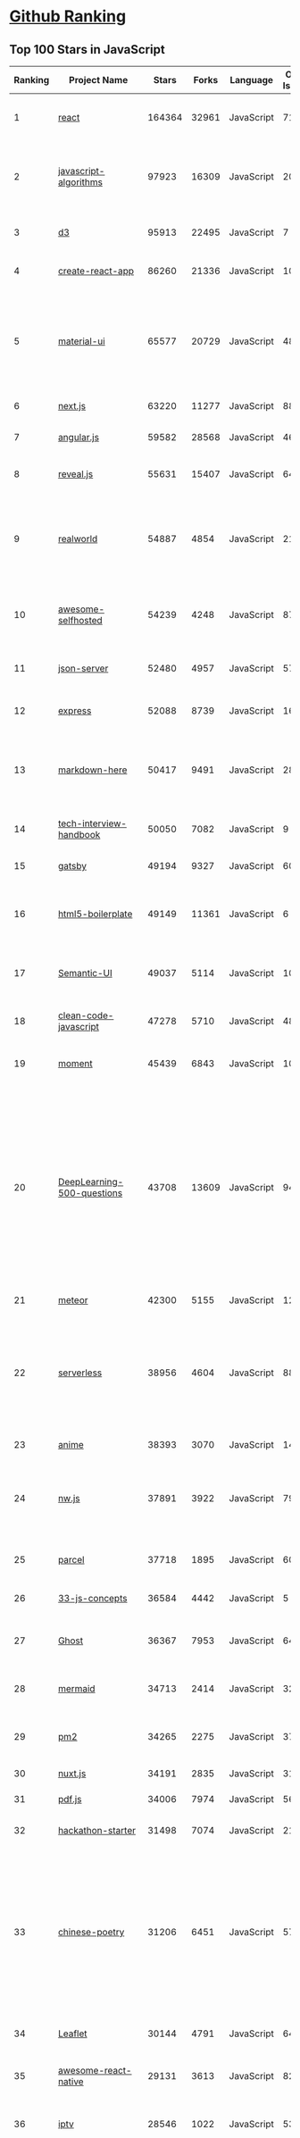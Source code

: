[Github Ranking](../README.md)
==========

## Top 100 Stars in JavaScript

| Ranking | Project Name | Stars | Forks | Language | Open Issues | Description | Last Commit |
| ------- | ------------ | ----- | ----- | -------- | ----------- | ----------- | ----------- |
| 1 | [react](https://github.com/facebook/react) | 164364 | 32961 | JavaScript | 717 | A declarative, efficient, and flexible JavaScript library for building user interfaces. | 2021-02-28T06:14:54Z |
| 2 | [javascript-algorithms](https://github.com/trekhleb/javascript-algorithms) | 97923 | 16309 | JavaScript | 203 | 📝 Algorithms and data structures implemented in JavaScript with explanations and links to further readings | 2021-02-24T08:23:25Z |
| 3 | [d3](https://github.com/d3/d3) | 95913 | 22495 | JavaScript | 7 | Bring data to life with SVG, Canvas and HTML. :bar_chart::chart_with_upwards_trend::tada: | 2021-02-07T19:52:05Z |
| 4 | [create-react-app](https://github.com/facebook/create-react-app) | 86260 | 21336 | JavaScript | 1008 | Set up a modern web app by running one command. | 2021-02-28T11:29:59Z |
| 5 | [material-ui](https://github.com/mui-org/material-ui) | 65577 | 20729 | JavaScript | 483 | Material-UI is a simple and customizable component library to build faster, beautiful, and more accessible React applications. Follow your own design system, or start with Material Design. | 2021-03-01T01:13:29Z |
| 6 | [next.js](https://github.com/vercel/next.js) | 63220 | 11277 | JavaScript | 889 | The React Framework | 2021-03-01T02:43:24Z |
| 7 | [angular.js](https://github.com/angular/angular.js) | 59582 | 28568 | JavaScript | 467 | AngularJS - HTML enhanced for web apps! | 2021-02-06T21:18:15Z |
| 8 | [reveal.js](https://github.com/hakimel/reveal.js) | 55631 | 15407 | JavaScript | 642 | The HTML Presentation Framework | 2021-02-27T10:03:46Z |
| 9 | [realworld](https://github.com/gothinkster/realworld) | 54887 | 4854 | JavaScript | 217 | "The mother of all demo apps" — Exemplary fullstack Medium.com clone powered by React, Angular, Node, Django, and many more 🏅 | 2021-02-28T06:43:18Z |
| 10 | [awesome-selfhosted](https://github.com/awesome-selfhosted/awesome-selfhosted) | 54239 | 4248 | JavaScript | 87 | A list of Free Software network services and web applications which can be hosted on your own servers | 2021-02-28T13:31:45Z |
| 11 | [json-server](https://github.com/typicode/json-server) | 52480 | 4957 | JavaScript | 577 | Get a full fake REST API with zero coding in less than 30 seconds (seriously) | 2021-02-25T16:50:06Z |
| 12 | [express](https://github.com/expressjs/express) | 52088 | 8739 | JavaScript | 164 | Fast, unopinionated, minimalist web framework for node. | 2021-02-02T04:10:32Z |
| 13 | [markdown-here](https://github.com/adam-p/markdown-here) | 50417 | 9491 | JavaScript | 287 | Google Chrome, Firefox, and Thunderbird extension that lets you write email in Markdown and render it before sending. | 2020-12-31T17:25:05Z |
| 14 | [tech-interview-handbook](https://github.com/yangshun/tech-interview-handbook) | 50050 | 7082 | JavaScript | 9 | 💯 Materials to help you rock your next coding interview | 2021-02-25T14:31:19Z |
| 15 | [gatsby](https://github.com/gatsbyjs/gatsby) | 49194 | 9327 | JavaScript | 601 | Build blazing fast, modern apps and websites with React | 2021-03-01T02:40:49Z |
| 16 | [html5-boilerplate](https://github.com/h5bp/html5-boilerplate) | 49149 | 11361 | JavaScript | 6 | A professional front-end template for building fast, robust, and adaptable web apps or sites. | 2021-02-26T12:40:21Z |
| 17 | [Semantic-UI](https://github.com/Semantic-Org/Semantic-UI) | 49037 | 5114 | JavaScript | 1042 | Semantic is a UI component framework based around useful principles from natural language. | 2020-12-20T11:43:59Z |
| 18 | [clean-code-javascript](https://github.com/ryanmcdermott/clean-code-javascript) | 47278 | 5710 | JavaScript | 48 | :bathtub: Clean Code concepts adapted for JavaScript | 2021-02-26T06:58:10Z |
| 19 | [moment](https://github.com/moment/moment) | 45439 | 6843 | JavaScript | 109 | Parse, validate, manipulate, and display dates in javascript. | 2021-02-26T17:06:08Z |
| 20 | [DeepLearning-500-questions](https://github.com/scutan90/DeepLearning-500-questions) | 43708 | 13609 | JavaScript | 94 | 深度学习500问，以问答形式对常用的概率知识、线性代数、机器学习、深度学习、计算机视觉等热点问题进行阐述，以帮助自己及有需要的读者。 全书分为18个章节，50余万字。由于水平有限，书中不妥之处恳请广大读者批评指正。   未完待续............ 如有意合作，联系scutjy2015@163.com                     版权所有，违权必究       Tan 2018.06 | 2021-01-29T03:13:48Z |
| 21 | [meteor](https://github.com/meteor/meteor) | 42300 | 5155 | JavaScript | 126 | Meteor, the JavaScript App Platform | 2021-02-27T11:09:17Z |
| 22 | [serverless](https://github.com/serverless/serverless) | 38956 | 4604 | JavaScript | 888 | ⚡ Serverless Framework – Build web, mobile and IoT applications with serverless architectures using AWS Lambda, Azure Functions, Google CloudFunctions & more! –  | 2021-02-26T23:47:59Z |
| 23 | [anime](https://github.com/juliangarnier/anime) | 38393 | 3070 | JavaScript | 147 | JavaScript animation engine | 2021-01-23T11:26:34Z |
| 24 | [nw.js](https://github.com/nwjs/nw.js) | 37891 | 3922 | JavaScript | 794 | Call all Node.js modules directly from DOM/WebWorker and enable a new way of writing applications with all Web technologies. | 2021-02-25T06:21:08Z |
| 25 | [parcel](https://github.com/parcel-bundler/parcel) | 37718 | 1895 | JavaScript | 608 | 📦🚀 Blazing fast, zero configuration web application bundler | 2021-03-01T01:13:16Z |
| 26 | [33-js-concepts](https://github.com/leonardomso/33-js-concepts) | 36584 | 4442 | JavaScript | 5 | 📜 33 concepts every JavaScript developer should know. | 2021-01-21T14:06:12Z |
| 27 | [Ghost](https://github.com/TryGhost/Ghost) | 36367 | 7953 | JavaScript | 64 | 👻 The #1 headless Node.js CMS for professional publishing | 2021-03-01T01:18:53Z |
| 28 | [mermaid](https://github.com/mermaid-js/mermaid) | 34713 | 2414 | JavaScript | 326 | Generation of diagram and flowchart from text in a similar manner as markdown | 2021-02-28T11:48:16Z |
| 29 | [pm2](https://github.com/Unitech/pm2) | 34265 | 2275 | JavaScript | 375 | Node.js Production Process Manager with a built-in Load Balancer. | 2021-02-25T22:18:37Z |
| 30 | [nuxt.js](https://github.com/nuxt/nuxt.js) | 34191 | 2835 | JavaScript | 317 | The Intuitive Vue Framework | 2021-03-01T01:24:52Z |
| 31 | [pdf.js](https://github.com/mozilla/pdf.js) | 34006 | 7974 | JavaScript | 564 | PDF Reader in JavaScript | 2021-02-28T19:06:02Z |
| 32 | [hackathon-starter](https://github.com/sahat/hackathon-starter) | 31498 | 7074 | JavaScript | 21 | A boilerplate for Node.js web applications | 2021-01-19T03:20:08Z |
| 33 | [chinese-poetry](https://github.com/chinese-poetry/chinese-poetry) | 31206 | 6451 | JavaScript | 57 | The most comprehensive database of Chinese poetry 🧶最全中华古诗词数据库,  唐宋两朝近一万四千古诗人,  接近5.5万首唐诗加26万宋诗.  两宋时期1564位词人，21050首词。 🤪  😜 阿里招p6/p7 Python Golang \| gaojunqi@outlook.com \| 上海张江 | 2021-01-29T01:43:07Z |
| 34 | [Leaflet](https://github.com/Leaflet/Leaflet) | 30144 | 4791 | JavaScript | 647 |  :leaves: JavaScript library for mobile-friendly interactive maps | 2021-02-28T15:10:57Z |
| 35 | [awesome-react-native](https://github.com/jondot/awesome-react-native) | 29131 | 3613 | JavaScript | 82 | Awesome React Native components, news, tools, and learning material! | 2021-02-19T15:05:13Z |
| 36 | [iptv](https://github.com/iptv-org/iptv) | 28546 | 1022 | JavaScript | 53 | Collection of 5000+ publicly available IPTV channels from all over the world | 2021-03-01T00:28:16Z |
| 37 | [taro](https://github.com/NervJS/taro) | 28264 | 3542 | JavaScript | 674 | 开放式跨端跨框架解决方案，支持使用 React/Vue/Nerv 等框架来开发微信/京东/百度/支付宝/字节跳动/ QQ 小程序/H5/React Native 等应用。  https://taro.zone/ | 2021-02-26T18:22:19Z |
| 38 | [react-boilerplate](https://github.com/react-boilerplate/react-boilerplate) | 27059 | 5678 | JavaScript | 69 | :fire: A highly scalable, offline-first foundation with the best developer experience and a focus on performance and best practices. | 2021-02-27T22:02:14Z |
| 39 | [async](https://github.com/caolan/async) | 26989 | 2398 | JavaScript | 8 | Async utilities for node and the browser | 2020-12-30T06:32:34Z |
| 40 | [lerna](https://github.com/lerna/lerna) | 26928 | 1713 | JavaScript | 568 | :dragon: A tool for managing JavaScript projects with multiple packages. | 2021-02-27T16:09:29Z |
| 41 | [slick](https://github.com/kenwheeler/slick) | 26583 | 5564 | JavaScript | 1261 | the last carousel you'll ever need | 2020-12-21T11:48:14Z |
| 42 | [500lines](https://github.com/aosabook/500lines) | 26306 | 5784 | JavaScript | 55 | 500 Lines or Less | 2021-01-24T01:44:01Z |
| 43 | [vuex](https://github.com/vuejs/vuex) | 25826 | 8664 | JavaScript | 58 | 🗃️ Centralized State Management for Vue.js. | 2021-02-24T16:22:33Z |
| 44 | [underscore](https://github.com/jashkenas/underscore) | 25814 | 5582 | JavaScript | 50 | JavaScript's utility _ belt | 2021-02-28T20:40:08Z |
| 45 | [request](https://github.com/request/request) | 25050 | 3048 | JavaScript | 143 | 🏊🏾 Simplified HTTP request client. | 2020-12-31T03:04:35Z |
| 46 | [Modernizr](https://github.com/Modernizr/Modernizr) | 24766 | 3037 | JavaScript | 181 | Modernizr is a JavaScript library that detects HTML5 and CSS3 features in the user’s browser. | 2021-02-14T07:25:20Z |
| 47 | [uBlock](https://github.com/gorhill/uBlock) | 23914 | 1939 | JavaScript | 47 | uBlock Origin - An efficient blocker for Chromium and Firefox. Fast and lean. | 2021-02-27T12:48:11Z |
| 48 | [uppy](https://github.com/transloadit/uppy) | 23799 | 1495 | JavaScript | 139 | The next open source file uploader for web browsers :dog:  | 2021-02-27T23:26:49Z |
| 49 | [particles.js](https://github.com/VincentGarreau/particles.js) | 23580 | 4101 | JavaScript | 324 | A lightweight JavaScript library for creating particles | 2021-01-08T19:12:26Z |
| 50 | [webtorrent](https://github.com/webtorrent/webtorrent) | 23414 | 2294 | JavaScript | 130 | ⚡️ Streaming torrent client for the web | 2021-02-26T23:14:35Z |
| 51 | [tesseract.js](https://github.com/naptha/tesseract.js) | 23295 | 1582 | JavaScript | 62 | Pure Javascript OCR for more than 100 Languages 📖🎉🖥 | 2020-12-15T15:04:27Z |
| 52 | [react-beautiful-dnd](https://github.com/atlassian/react-beautiful-dnd) | 22676 | 1607 | JavaScript | 395 | Beautiful and accessible drag and drop for lists with React | 2021-02-21T18:43:11Z |
| 53 | [react](https://github.com/typescript-cheatsheets/react) | 22324 | 1604 | JavaScript | 4 | Cheatsheets for experienced React developers getting started with TypeScript | 2021-02-22T20:47:42Z |
| 54 | [Sortable](https://github.com/SortableJS/Sortable) | 21997 | 3188 | JavaScript | 316 | Create and reorder lists with drag-and-drop. For use with modern browsers and touch devices | 2021-02-25T21:09:34Z |
| 55 | [nodemon](https://github.com/remy/nodemon) | 21994 | 1443 | JavaScript | 29 | Monitor for any changes in your node.js application and automatically restart the server - perfect for development | 2021-02-07T14:10:35Z |
| 56 | [husky](https://github.com/typicode/husky) | 21901 | 770 | JavaScript | 71 | Git hooks made easy 🐶 woof! | 2021-03-01T02:10:37Z |
| 57 | [drawio](https://github.com/jgraph/drawio) | 21890 | 4509 | JavaScript | 566 | Source to app.diagrams.net | 2021-02-24T16:39:15Z |
| 58 | [lighthouse](https://github.com/GoogleChrome/lighthouse) | 21855 | 7676 | JavaScript | 539 | Automated auditing, performance metrics, and best practices for the web. | 2021-02-26T22:57:17Z |
| 59 | [sails](https://github.com/balderdashy/sails) | 21848 | 1908 | JavaScript | 464 | Realtime MVC Framework for Node.js | 2021-02-17T21:19:05Z |
| 60 | [pure](https://github.com/pure-css/pure) | 21544 | 2288 | JavaScript | 3 | A set of small, responsive CSS modules that you can use in every web project. | 2021-02-23T05:56:31Z |
| 61 | [redux-saga](https://github.com/redux-saga/redux-saga) | 21339 | 1928 | JavaScript | 220 | An alternative side effect model for Redux apps | 2021-02-15T14:51:50Z |
| 62 | [Awesome-Design-Tools](https://github.com/goabstract/Awesome-Design-Tools) | 21121 | 1598 | JavaScript | 21 | The best design tools and plugins for everything 👉 | 2021-02-14T22:03:24Z |
| 63 | [PhotoSwipe](https://github.com/dimsemenov/PhotoSwipe) | 20774 | 3138 | JavaScript | 603 | JavaScript image gallery for mobile and desktop, modular, framework independent | 2021-02-26T07:25:17Z |
| 64 | [react-redux](https://github.com/reduxjs/react-redux) | 20649 | 2984 | JavaScript | 35 | Official React bindings for Redux | 2021-02-22T04:38:32Z |
| 65 | [mdb-ui-kit](https://github.com/mdbootstrap/mdb-ui-kit) | 20616 | 3285 | JavaScript | 1 | Bootstrap 5 & Material Design 2.0 UI KIT | 2021-02-22T09:25:30Z |
| 66 | [react-starter-kit](https://github.com/kriasoft/react-starter-kit) | 20590 | 4034 | JavaScript | 507 | React Starter Kit — isomorphic web app boilerplate (Node.js, Express, GraphQL, React.js, Babel, PostCSS, Webpack, Browsersync) | 2021-02-22T02:27:29Z |
| 67 | [ramda](https://github.com/ramda/ramda) | 20342 | 1299 | JavaScript | 310 | :ram: Practical functional Javascript | 2021-02-19T18:45:55Z |
| 68 | [mocha](https://github.com/mochajs/mocha) | 20300 | 2786 | JavaScript | 315 | ☕️ simple, flexible, fun javascript test framework for node.js & the browser | 2021-02-25T07:53:16Z |
| 69 | [OpenAPI-Specification](https://github.com/OAI/OpenAPI-Specification) | 20187 | 7218 | JavaScript | 487 | The OpenAPI Specification Repository | 2021-02-25T18:03:52Z |
| 70 | [react-native-elements](https://github.com/react-native-elements/react-native-elements) | 20151 | 4040 | JavaScript | 28 | Cross-Platform React Native UI Toolkit | 2021-02-22T16:40:31Z |
| 71 | [normalizr](https://github.com/paularmstrong/normalizr) | 19904 | 814 | JavaScript | 24 | Normalizes nested JSON according to a schema | 2021-01-12T05:25:35Z |
| 72 | [draft-js](https://github.com/facebook/draft-js) | 19848 | 2304 | JavaScript | 806 | A React framework for building text editors. | 2021-02-22T13:33:40Z |
| 73 | [github-readme-stats](https://github.com/anuraghazra/github-readme-stats) | 19675 | 4017 | JavaScript | 97 | :zap: Dynamically generated stats for your github readmes | 2021-02-28T21:49:50Z |
| 74 | [feather](https://github.com/feathericons/feather) | 19664 | 887 | JavaScript | 415 | Simply beautiful open source icons | 2021-02-26T15:22:57Z |
| 75 | [vue-devtools](https://github.com/vuejs/vue-devtools) | 19505 | 3127 | JavaScript | 308 | ⚙️ Browser devtools extension for debugging Vue.js applications. | 2021-02-28T09:56:42Z |
| 76 | [react-motion](https://github.com/chenglou/react-motion) | 19443 | 1051 | JavaScript | 179 | A spring that solves your animation problems. | 2021-01-12T18:10:39Z |
| 77 | [enzyme](https://github.com/enzymejs/enzyme) | 19416 | 2084 | JavaScript | 274 | JavaScript Testing utilities for React | 2021-02-15T18:51:04Z |
| 78 | [autoprefixer](https://github.com/postcss/autoprefixer) | 19269 | 1184 | JavaScript | 36 |  Parse CSS and add vendor prefixes to rules by Can I Use | 2021-02-24T17:59:37Z |
| 79 | [flv.js](https://github.com/bilibili/flv.js) | 19264 | 3011 | JavaScript | 329 | HTML5 FLV Player | 2020-12-04T04:52:20Z |
| 80 | [sharp](https://github.com/lovell/sharp) | 19041 | 947 | JavaScript | 101 | High performance Node.js image processing, the fastest module to resize JPEG, PNG, WebP, AVIF and TIFF images. Uses the libvips library. | 2021-02-27T20:26:26Z |
| 81 | [react-bootstrap](https://github.com/react-bootstrap/react-bootstrap) | 19039 | 3046 | JavaScript | 129 | Bootstrap components built with React | 2021-03-01T02:31:36Z |
| 82 | [es6tutorial](https://github.com/ruanyf/es6tutorial) | 19022 | 8356 | JavaScript | 1 | 《ECMAScript 6入门》是一本开源的 JavaScript 语言教程，全面介绍 ECMAScript 6 新增的语法特性。 | 2021-02-25T09:07:46Z |
| 83 | [nightmare](https://github.com/segmentio/nightmare) | 18812 | 1131 | JavaScript | 179 | A high-level browser automation library. | 2021-01-28T19:48:31Z |
| 84 | [passport](https://github.com/jaredhanson/passport) | 18568 | 1088 | JavaScript | 358 | Simple, unobtrusive authentication for Node.js. | 2020-12-17T20:47:09Z |
| 85 | [hyperapp](https://github.com/jorgebucaran/hyperapp) | 18341 | 814 | JavaScript | 10 | The tiny framework for building hypertext applications. | 2021-02-28T18:35:37Z |
| 86 | [react-native-web](https://github.com/necolas/react-native-web) | 18313 | 1532 | JavaScript | 69 | React Native Components and APIs for the Web | 2021-02-27T20:40:13Z |
| 87 | [popmotion](https://github.com/Popmotion/popmotion) | 18175 | 659 | JavaScript | 25 | Simple animation libraries for delightful user interfaces | 2021-02-22T11:54:41Z |
| 88 | [highlight.js](https://github.com/highlightjs/highlight.js) | 17989 | 3056 | JavaScript | 61 | Javascript syntax highlighter | 2021-02-28T09:51:44Z |
| 89 | [howler.js](https://github.com/goldfire/howler.js) | 17973 | 1865 | JavaScript | 272 | Javascript audio library for the modern web. | 2021-01-25T12:29:14Z |
| 90 | [eslint](https://github.com/eslint/eslint) | 17946 | 3193 | JavaScript | 120 | Find and fix problems in your JavaScript code. | 2021-03-01T00:33:48Z |
| 91 | [ChromeAppHeroes](https://github.com/zhaoolee/ChromeAppHeroes) | 17916 | 2026 | JavaScript | 19 | 🌈谷粒-Chrome插件英雄榜, 为优秀的Chrome插件写一本中文说明书, 让Chrome插件英雄们造福人类~  ChromePluginHeroes, Write a Chinese manual for the excellent Chrome plugin, let the Chrome plugin heroes benefit the human~ 公众号「0加1」同步更新 | 2021-02-27T08:56:35Z |
| 92 | [quasar](https://github.com/quasarframework/quasar) | 17779 | 2108 | JavaScript | 296 | Quasar Framework - Build high-performance VueJS user interfaces in record time | 2021-02-28T20:11:36Z |
| 93 | [vue-router](https://github.com/vuejs/vue-router) | 17779 | 4854 | JavaScript | 113 | 🚦 The official router for Vue.js. | 2021-02-27T21:08:28Z |
| 94 | [reselect](https://github.com/reduxjs/reselect) | 17683 | 631 | JavaScript | 47 | Selector library for Redux | 2021-02-09T05:26:34Z |
| 95 | [ccxt](https://github.com/ccxt/ccxt) | 17678 | 4548 | JavaScript | 490 | A JavaScript / Python / PHP cryptocurrency trading API with support for more than 120 bitcoin/altcoin exchanges | 2021-02-28T23:42:07Z |
| 96 | [fastify](https://github.com/fastify/fastify) | 17617 | 1295 | JavaScript | 73 | Fast and low overhead web framework, for Node.js | 2021-02-28T00:47:44Z |
| 97 | [pkg](https://github.com/vercel/pkg) | 17491 | 723 | JavaScript | 596 | Package your Node.js project into an executable | 2021-02-22T08:52:00Z |
| 98 | [portainer](https://github.com/portainer/portainer) | 17333 | 1600 | JavaScript | 792 | Making Docker and Kubernetes management easy. | 2021-03-01T00:43:47Z |
| 99 | [flux](https://github.com/facebook/flux) | 17008 | 3631 | JavaScript | 8 | Application Architecture for Building User Interfaces | 2021-01-09T12:26:34Z |
| 100 | [tips](https://github.com/git-tips/tips) | 17007 | 1534 | JavaScript | 23 | Most commonly used git tips and tricks. | 2021-01-12T20:18:33Z |

